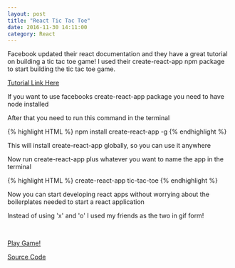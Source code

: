 ```yaml
---
layout: post
title: "React Tic Tac Toe"
date: 2016-11-30 14:11:00
category: React
---
```


<p>
  Facebook updated their react documentation and they have a great tutorial on building a tic tac toe game!
  I used their create-react-app npm package to start building the tic tac toe game.
</p>

<a href='https://facebook.github.io/react/tutorial/tutorial.html'>Tutorial Link Here</a>

<p>If you want to use facebooks create-react-app package you need to have node installed</p>
<p>After that you need to run this command in the terminal</p>

{% highlight HTML %}
  npm install create-react-app -g
{% endhighlight %}

<p>This will install create-react-app globally, so you can use it anywhere</p>
<p>Now run create-react-app plus whatever you want to name the app in the terminal</p>

{% highlight HTML %}
  create-react-app tic-tac-toe
{% endhighlight %}

<p>Now you can start developing react apps without worrying about the boilerplates needed to start a react application</p>

<p>Instead of using 'x' and 'o' I used my friends as the two in gif form!</p>

<br />

<a href='http://we-love-nhi.surge.sh/'>Play Game!</a>

<a href='https://github.com/TaylorWu21/tic_tac_toe'>Source Code</a>


